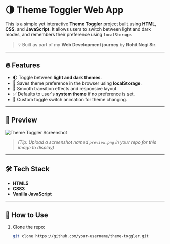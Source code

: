 # 🌗 Theme Toggler Web App

This is a simple yet interactive **Theme Toggler** project built using **HTML**, **CSS**, and **JavaScript**. It allows users to switch between light and dark modes, and remembers their preference using `localStorage`.

> 💡 Built as part of my **Web Development journey**  by **Rohit Negi Sir**.

---

## 🔥 Features

- 🌓 Toggle between **light and dark themes**.
- 💾 Saves theme preference in the browser using **localStorage**.
- 🎯 Smooth transition effects and responsive layout.
- ✅ Defaults to user's **system theme** if no preference is set.
- 🔘 Custom toggle switch animation for theme changing.

---

## 📸 Preview

![Theme Toggler Screenshot](./preview.png)

> *(Tip: Upload a screenshot named `preview.png` in your repo for this image to display)*

---

## 🛠️ Tech Stack

- **HTML5**
- **CSS3**
- **Vanilla JavaScript**

---

## 🚀 How to Use

1. Clone the repo:
   ```bash
   git clone https://github.com/your-username/theme-toggler.git
